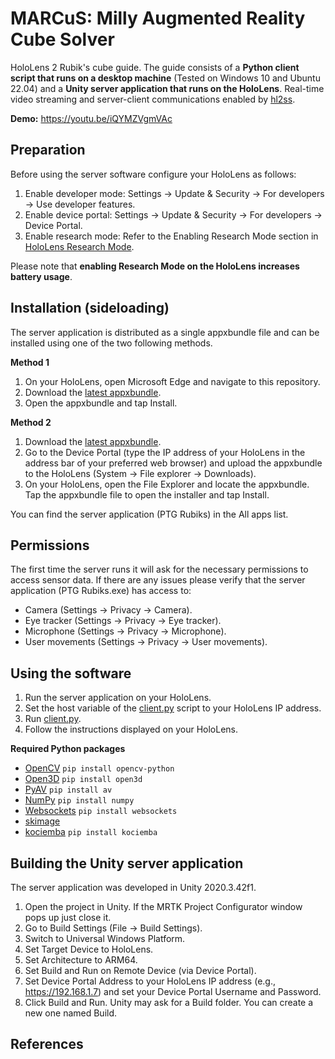 # MARCuS: Milly Augmented Reality Cube Solver

HoloLens 2 Rubik's cube guide.
The guide consists of a **Python client script that runs on a desktop machine** (Tested on Windows 10 and Ubuntu 22.04) and a **Unity server application that runs on the HoloLens**.
Real-time video streaming and server-client communications enabled by [hl2ss](https://github.com/jdibenes/hl2ss).

**Demo:** https://youtu.be/iQYMZVgmVAc

## Preparation

Before using the server software configure your HoloLens as follows:

1. Enable developer mode: Settings -> Update & Security -> For developers -> Use developer features.
2. Enable device portal: Settings -> Update & Security -> For developers -> Device Portal.
3. Enable research mode: Refer to the Enabling Research Mode section in [HoloLens Research Mode](https://docs.microsoft.com/en-us/windows/mixed-reality/develop/advanced-concepts/research-mode).

Please note that **enabling Research Mode on the HoloLens increases battery usage**.

## Installation (sideloading)

The server application is distributed as a single appxbundle file and can be installed using one of the two following methods.

**Method 1**

1. On your HoloLens, open Microsoft Edge and navigate to this repository.
2. Download the [latest appxbundle](https://github.com/jdibenes/marcus/releases).
3. Open the appxbundle and tap Install.

**Method 2**

1. Download the [latest appxbundle](https://github.com/jdibenes/marcus/releases).
2. Go to the Device Portal (type the IP address of your HoloLens in the address bar of your preferred web browser) and upload the appxbundle to the HoloLens (System -> File explorer -> Downloads).
3. On your HoloLens, open the File Explorer and locate the appxbundle. Tap the appxbundle file to open the installer and tap Install.

You can find the server application (PTG Rubiks) in the All apps list.

## Permissions

The first time the server runs it will ask for the necessary permissions to access sensor data. If there are any issues please verify that the server application (PTG Rubiks.exe) has access to:

- Camera (Settings -> Privacy -> Camera).
- Eye tracker (Settings -> Privacy -> Eye tracker).
- Microphone (Settings -> Privacy -> Microphone).
- User movements (Settings -> Privacy -> User movements).

## Using the software

1. Run the server application on your HoloLens.
2. Set the host variable of the [client.py](https://github.com/jdibenes/marcus/blob/main/guide/client.py) script to your HoloLens IP address.
3. Run [client.py](https://github.com/jdibenes/marcus/blob/main/guide/client.py).
4. Follow the instructions displayed on your HoloLens.

**Required Python packages**

- [OpenCV](https://github.com/opencv/opencv-python) `pip install opencv-python`
- [Open3D](http://www.open3d.org/) `pip install open3d`
- [PyAV](https://github.com/PyAV-Org/PyAV) `pip install av`
- [NumPy](https://numpy.org/) `pip install numpy`
- [Websockets](https://github.com/aaugustin/websockets) `pip install websockets`
- [skimage](https://scikit-image.org/docs/stable/install.html)
- [kociemba](https://github.com/muodov/kociemba) `pip install kociemba`

## Building the Unity server application

The server application was developed in Unity 2020.3.42f1.

1. Open the project in Unity. If the MRTK Project Configurator window pops up just close it.
2. Go to Build Settings (File -> Build Settings).
3. Switch to Universal Windows Platform.
4. Set Target Device to HoloLens.
5. Set Architecture to ARM64.
6. Set Build and Run on Remote Device (via Device Portal).
7. Set Device Portal Address to your HoloLens IP address (e.g., https://192.168.1.7) and set your Device Portal Username and Password.
8. Click Build and Run. Unity may ask for a Build folder. You can create a new one named Build.

## References
